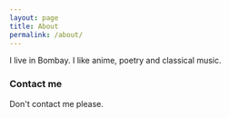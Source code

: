 ```yaml
---
layout: page
title: About
permalink: /about/
---
```


I live in Bombay. I like anime, poetry and classical music. 
 

### Contact me

Don't contact me please.
